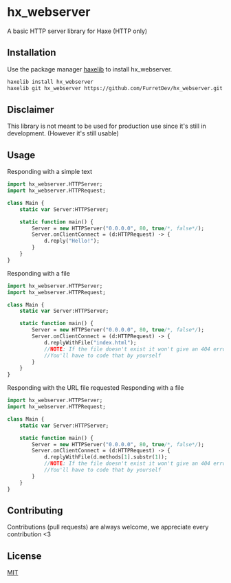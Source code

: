 # hx_webserver

A basic HTTP server library for Haxe (HTTP only)

## Installation

Use the package manager [haxelib](https://lib.haxe.org) to install hx_webserver.

```bash
haxelib install hx_webserver
haxelib git hx_webserver https://github.com/FurretDev/hx_webserver.git
```
## Disclaimer
This library is not meant to be used for production use since it's still in development. (However it's still usable)
## Usage

Responding with a simple text
```haxe
import hx_webserver.HTTPServer;
import hx_webserver.HTTPRequest;

class Main {
    static var Server:HTTPServer;

    static function main() {
        Server = new HTTPServer("0.0.0.0", 80, true/*, false*/);
        Server.onClientConnect = (d:HTTPRequest) -> {
            d.reply("Hello!");
        }
    }
}
```

Responding with a file
```haxe
import hx_webserver.HTTPServer;
import hx_webserver.HTTPRequest;

class Main {
    static var Server:HTTPServer;

    static function main() {
        Server = new HTTPServer("0.0.0.0", 80, true/*, false*/);
        Server.onClientConnect = (d:HTTPRequest) -> {
            d.replyWithFile("index.html");
            //NOTE: If the file doesn't exist it won't give an 404 error.
            //You'll have to code that by yourself
        }
    }
}
```

Responding with the URL file requested
Responding with a file
```haxe
import hx_webserver.HTTPServer;
import hx_webserver.HTTPRequest;

class Main {
    static var Server:HTTPServer;

    static function main() {
        Server = new HTTPServer("0.0.0.0", 80, true/*, false*/);
        Server.onClientConnect = (d:HTTPRequest) -> {
            d.replyWithFile(d.methods[1].substr(1));
            //NOTE: If the file doesn't exist it won't give an 404 error.
            //You'll have to code that by yourself
        }
    }
}
```

## Contributing

Contributions (pull requests) are always welcome, we appreciate every contribution <3

## License

[MIT](https://choosealicense.com/licenses/mit/)